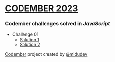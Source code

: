 # [CODEMBER 2023](https://codember.dev)

### Codember challenges solved in *JavaScript*

- Challenge 01
  - [Solution 1](./challenge01/solution-1.js) 
  - [Solution 2](./challenge01/solution-2.js) 

[Codember](https://codember.dev/) project created by [@midudev](https://github.com/midudev/)